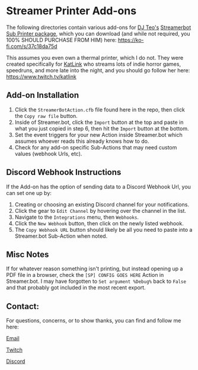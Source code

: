# Streamer Printer Add-ons

The following directories contain various add-ons for [DJ Teo's](https://www.twitch.tv/dj_teo) [Streamerbot Sub Printer package](https://ko-fi.com/s/37c18da75d), which you can download (and while not required, you 100% SHOULD PURCHASE FROM HIM) here: https://ko-fi.com/s/37c18da75d

This assumes you even own a thermal printer, which I do not. They were created specifically for [KatLink](https://www.twitch.tv/katlink) who streams lots of indie horror games, speedruns, and more late into the night, and you should go follow her here: https://www.twitch.tv/katlink

## Add-on Installation
1. Click the `StreamerBotAction.cfb` file found here in the repo, then click the `Copy raw file` button.
2. Inside of Streamer.bot, click the `Import` button at the top and paste in what you just copied in step 6, then hit the `Import` button at the bottom.
3. Set the event triggers for your new Action inside Streamer.bot which assumes whoever reads this already knows how to do.
4. Check for any add-on specific Sub-Actions that may need custom values (webhook Urls, etc).

## Discord Webhook Instructions
If the Add-on has the option of sending data to a Discord Webhook Url, you can set one up by:
1. Creating or choosing an existing Discord channel for your notifications.
2. Click the gear to `Edit Channel` by hovering over the channel in the list.
3. Navigate to the `Integrations` menu, then `Webhooks`.
4. Click the `New Webhook` button, then click on the newly listed webhook.
5. The `Copy Webhook URL` button should likely be all you need to paste into a Streamer.bot Sub-Action when noted.

## Misc Notes
If for whatever reason something isn't printing, but instead opening up a PDF file in a browser, check the `[SP] CONFIG GOES HERE` Action in Streamer.bot. I may have forgotten to `Set argument %Debug%` back to `False` and that probably got included in the most recent export.

## Contact:
For questions, concerns, or to show thanks, you can find and follow me here:

[Email](mailto:lucasjgerrits@gmail.com)

[Twitch](https://www.twitch.tv/carefreebomb)

[Discord](https://discord.gg/0X84YV4Sn1v0wyUa)